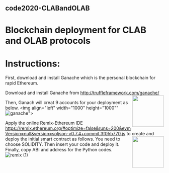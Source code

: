 ## code2020-CLABandOLAB
# Blockchain deployment for CLAB and OLAB protocols

# Instructions:

First, download and install Ganache which is the personal blockchain for rapid Ethereum. 

Download and install Ganache from http://truffleframework.com/ganache/ <img align="right" width="100" height="100" src="https://www.trufflesuite.com/img/ganache-logo-dark.svg">
 
 Then, Ganach will creat 9 accounts for your deployment as below.
 <img align="left" width="1000" height="1000""![ganache](https://user-images.githubusercontent.com/57596443/101610980-38faa880-3a09-11eb-90e5-5df267090346.png)">
 
 Apply the online Remix-Ethereum IDE https://remix.ethereum.org/#optimize=false&runs=200&evmVersion=null&version=soljson-v0.7.4+commit.3f05b770.js to create and deploy the initial smart contract as follows. <img align="right" width="100" height="100" src="https://encrypted-tbn0.gstatic.com/images?q=tbn:ANd9GcR5toKw0hBhkmFAG0pkzz37UmcOS0dB1SVNew&usqp=CAU">
 You need to choose SOLIDITY. Then insert your code and deploy it. Finally, copy ABI and address for the Python codes.
 ![remix (1)](https://user-images.githubusercontent.com/57596443/101613282-dfe04400-3a0b-11eb-8849-56fc80bb5c1e.png)

 
 

